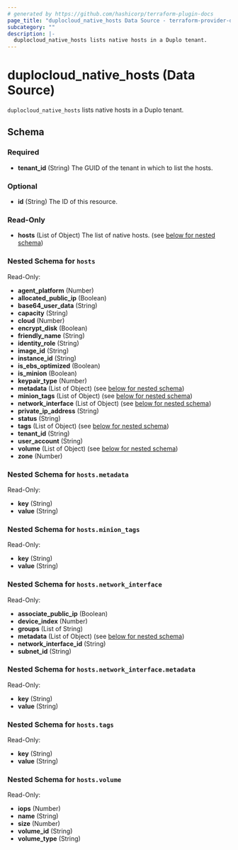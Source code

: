 ```yaml
---
# generated by https://github.com/hashicorp/terraform-plugin-docs
page_title: "duplocloud_native_hosts Data Source - terraform-provider-duplocloud"
subcategory: ""
description: |-
  duplocloud_native_hosts lists native hosts in a Duplo tenant.
---
```


# duplocloud_native_hosts (Data Source)

`duplocloud_native_hosts` lists native hosts in a Duplo tenant.



<!-- schema generated by tfplugindocs -->
## Schema

### Required

- **tenant_id** (String) The GUID of the tenant in which to list the hosts.

### Optional

- **id** (String) The ID of this resource.

### Read-Only

- **hosts** (List of Object) The list of native hosts. (see [below for nested schema](#nestedatt--hosts))

<a id="nestedatt--hosts"></a>
### Nested Schema for `hosts`

Read-Only:

- **agent_platform** (Number)
- **allocated_public_ip** (Boolean)
- **base64_user_data** (String)
- **capacity** (String)
- **cloud** (Number)
- **encrypt_disk** (Boolean)
- **friendly_name** (String)
- **identity_role** (String)
- **image_id** (String)
- **instance_id** (String)
- **is_ebs_optimized** (Boolean)
- **is_minion** (Boolean)
- **keypair_type** (Number)
- **metadata** (List of Object) (see [below for nested schema](#nestedobjatt--hosts--metadata))
- **minion_tags** (List of Object) (see [below for nested schema](#nestedobjatt--hosts--minion_tags))
- **network_interface** (List of Object) (see [below for nested schema](#nestedobjatt--hosts--network_interface))
- **private_ip_address** (String)
- **status** (String)
- **tags** (List of Object) (see [below for nested schema](#nestedobjatt--hosts--tags))
- **tenant_id** (String)
- **user_account** (String)
- **volume** (List of Object) (see [below for nested schema](#nestedobjatt--hosts--volume))
- **zone** (Number)

<a id="nestedobjatt--hosts--metadata"></a>
### Nested Schema for `hosts.metadata`

Read-Only:

- **key** (String)
- **value** (String)


<a id="nestedobjatt--hosts--minion_tags"></a>
### Nested Schema for `hosts.minion_tags`

Read-Only:

- **key** (String)
- **value** (String)


<a id="nestedobjatt--hosts--network_interface"></a>
### Nested Schema for `hosts.network_interface`

Read-Only:

- **associate_public_ip** (Boolean)
- **device_index** (Number)
- **groups** (List of String)
- **metadata** (List of Object) (see [below for nested schema](#nestedobjatt--hosts--network_interface--metadata))
- **network_interface_id** (String)
- **subnet_id** (String)

<a id="nestedobjatt--hosts--network_interface--metadata"></a>
### Nested Schema for `hosts.network_interface.metadata`

Read-Only:

- **key** (String)
- **value** (String)



<a id="nestedobjatt--hosts--tags"></a>
### Nested Schema for `hosts.tags`

Read-Only:

- **key** (String)
- **value** (String)


<a id="nestedobjatt--hosts--volume"></a>
### Nested Schema for `hosts.volume`

Read-Only:

- **iops** (Number)
- **name** (String)
- **size** (Number)
- **volume_id** (String)
- **volume_type** (String)


